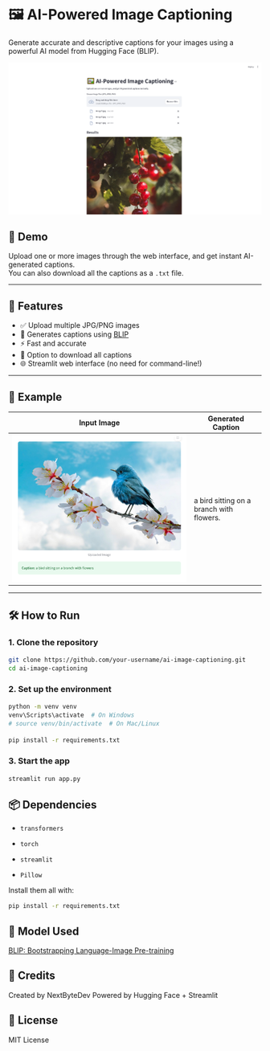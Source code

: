 # 🖼️ AI-Powered Image Captioning

Generate accurate and descriptive captions for your images using a powerful AI model from Hugging Face (BLIP).

![app-preview](preview.png) 

## 🚀 Demo

Upload one or more images through the web interface, and get instant AI-generated captions.  
You can also download all the captions as a `.txt` file.

---

## 🔧 Features

- ✅ Upload multiple JPG/PNG images
- 🧠 Generates captions using [BLIP](https://huggingface.co/Salesforce/blip-image-captioning-base)
- ⚡ Fast and accurate
- 💾 Option to download all captions
- 🌐 Streamlit web interface (no need for command-line!)

---

## 📸 Example

| Input Image | Generated Caption |
|-------------|-------------------|
| ![example](example.png) | a bird sitting on a branch with flowers. |

---

## 🛠️ How to Run

### 1. Clone the repository

```bash
git clone https://github.com/your-username/ai-image-captioning.git
cd ai-image-captioning
```
### 2. Set up the environment

```bash
python -m venv venv
venv\Scripts\activate  # On Windows
# source venv/bin/activate  # On Mac/Linux

pip install -r requirements.txt
```

### 3. Start the app

```bash
streamlit run app.py
```

## 📦 Dependencies

- `transformers`

- `torch`

- `streamlit`

- `Pillow`

Install them all with:
```bash
pip install -r requirements.txt
```

## 🤖 Model Used

[BLIP: Bootstrapping Language-Image Pre-training](https://huggingface.co/Salesforce/blip-image-captioning-base)

## 🙌 Credits

Created by NextByteDev
Powered by Hugging Face + Streamlit

## 📄 License

MIT License
